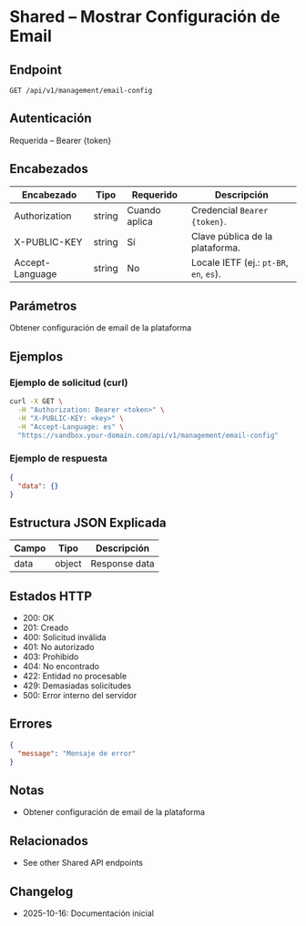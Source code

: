 # Shared – Mostrar Configuración de Email

## Endpoint

```
GET /api/v1/management/email-config
```

## Autenticación

Requerida – Bearer {token}

## Encabezados

| Encabezado     | Tipo | Requerido | Descripción |
| ---------------- | ------ | -------- | ----------- |
| Authorization    | string | Cuando aplica | Credencial `Bearer {token}`. |
| X-PUBLIC-KEY     | string | Sí      | Clave pública de la plataforma. |
| Accept-Language  | string | No       | Locale IETF (ej.: `pt-BR`, `en`, `es`). |

## Parámetros

Obtener configuración de email de la plataforma

## Ejemplos

### Ejemplo de solicitud (curl)

```bash
curl -X GET \
  -H "Authorization: Bearer <token>" \
  -H "X-PUBLIC-KEY: <key>" \
  -H "Accept-Language: es" \
  "https://sandbox.your-domain.com/api/v1/management/email-config"
```

### Ejemplo de respuesta

```json
{
  "data": {}
}
```

## Estructura JSON Explicada

| Campo | Tipo | Descripción |
| ----------- | ------- | ----------- |
| data        | object  | Response data |

## Estados HTTP

- 200: OK
- 201: Creado
- 400: Solicitud inválida
- 401: No autorizado
- 403: Prohibido
- 404: No encontrado
- 422: Entidad no procesable
- 429: Demasiadas solicitudes
- 500: Error interno del servidor

## Errores

```json
{
  "message": "Mensaje de error"
}
```

## Notas

- Obtener configuración de email de la plataforma

## Relacionados

- See other Shared API endpoints

## Changelog

- 2025-10-16: Documentación inicial
